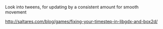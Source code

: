 Look into tweens, for updating by a consistent amount  for smooth movement

http://saltares.com/blog/games/fixing-your-timestep-in-libgdx-and-box2d/